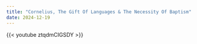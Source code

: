 ```yaml
---
title: "Cornelius, The Gift Of Languages & The Necessity Of Baptism"
date: 2024-12-19
---
```


{{< youtube ztqdmCIGSDY >}}
